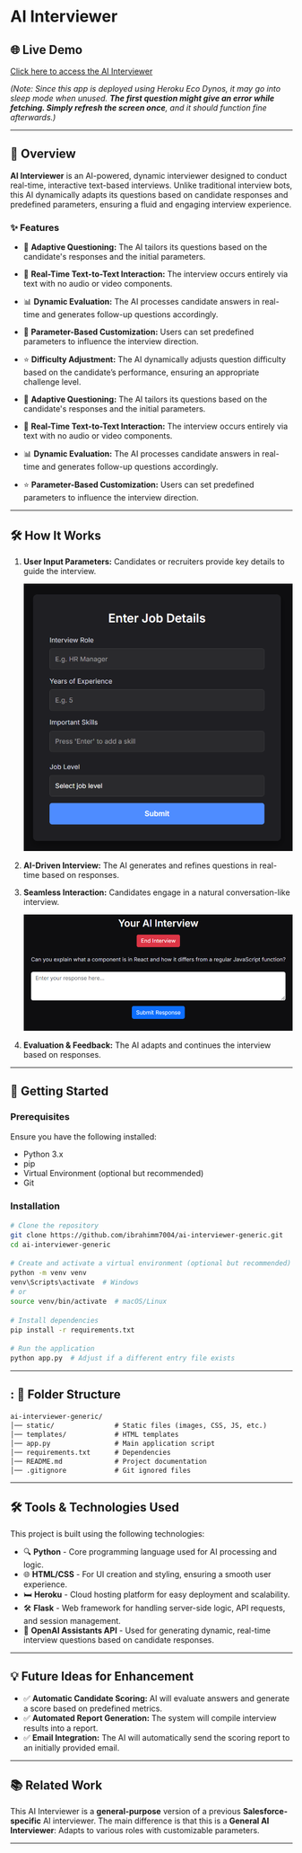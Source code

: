 # AI Interviewer

## 🌐 Live Demo

[Click here to access the AI Interviewer](http://ai-interviewer-general.sorsx.com/)

_(Note: Since this app is deployed using Heroku Eco Dynos, it may go into sleep mode when unused. **The first question might give an error while fetching. Simply refresh the screen once**, and it should function fine afterwards.)_

---

## 📌 Overview

**AI Interviewer** is an AI-powered, dynamic interviewer designed to conduct real-time, interactive text-based interviews.
Unlike traditional interview bots, this AI dynamically adapts its questions based on candidate responses and predefined parameters, ensuring a fluid and engaging interview experience.

### ✨ Features

- 🔄 **Adaptive Questioning:** The AI tailors its questions based on the candidate's responses and the initial parameters.
- 📝 **Real-Time Text-to-Text Interaction:** The interview occurs entirely via text with no audio or video components.
- 📊 **Dynamic Evaluation:** The AI processes candidate answers in real-time and generates follow-up questions accordingly.
- 📁 **Parameter-Based Customization:** Users can set predefined parameters to influence the interview direction.
- ⭐ **Difficulty Adjustment:** The AI dynamically adjusts question difficulty based on the candidate’s performance, ensuring an appropriate challenge level.

- 🔄 **Adaptive Questioning:** The AI tailors its questions based on the candidate's responses and the initial parameters.
- 📝 **Real-Time Text-to-Text Interaction:** The interview occurs entirely via text with no audio or video components.
- 📊 **Dynamic Evaluation:** The AI processes candidate answers in real-time and generates follow-up questions accordingly.
- ⭐ **Parameter-Based Customization:** Users can set predefined parameters to influence the interview direction.

---

## 🛠️ How It Works

1. **User Input Parameters:** Candidates or recruiters provide key details to guide the interview.

   ![Input Parameters](static/input.png)

2. **AI-Driven Interview:** The AI generates and refines questions in real-time based on responses.
3. **Seamless Interaction:** Candidates engage in a natural conversation-like interview.

   ![Interview Flow](static/interview.png)

4. **Evaluation & Feedback:** The AI adapts and continues the interview based on responses.

---

## 🚀 Getting Started

### Prerequisites

Ensure you have the following installed:

- Python 3.x
- pip
- Virtual Environment (optional but recommended)
- Git

### Installation

```bash
# Clone the repository
git clone https://github.com/ibrahimm7004/ai-interviewer-generic.git
cd ai-interviewer-generic

# Create and activate a virtual environment (optional but recommended)
python -m venv venv
venv\Scripts\activate  # Windows
# or
source venv/bin/activate  # macOS/Linux

# Install dependencies
pip install -r requirements.txt

# Run the application
python app.py  # Adjust if a different entry file exists
```

---

## : 📂 Folder Structure

```
ai-interviewer-generic/
│── static/               # Static files (images, CSS, JS, etc.)
│── templates/            # HTML templates
│── app.py                # Main application script
│── requirements.txt      # Dependencies
│── README.md             # Project documentation
│── .gitignore            # Git ignored files
```

---

## 🛠️ Tools & Technologies Used

This project is built using the following technologies:

- 🔍 **Python** - Core programming language used for AI processing and logic.
- 🌐 **HTML/CSS** - For UI creation and styling, ensuring a smooth user experience.
- 🛏️ **Heroku** - Cloud hosting platform for easy deployment and scalability.
- 🛠 **Flask** - Web framework for handling server-side logic, API requests, and session management.
- 🧠 **OpenAI Assistants API** - Used for generating dynamic, real-time interview questions based on candidate responses.

---

## 💡 Future Ideas for Enhancement

- ✅ **Automatic Candidate Scoring:** AI will evaluate answers and generate a score based on predefined metrics.
- ✅ **Automated Report Generation:** The system will compile interview results into a report.
- ✅ **Email Integration:** The AI will automatically send the scoring report to an initially provided email.

---

## 📚 Related Work

This AI Interviewer is a **general-purpose** version of a previous **Salesforce-specific** AI interviewer.
The main difference is that this is a **General AI Interviewer**: Adapts to various roles with customizable parameters.

---
